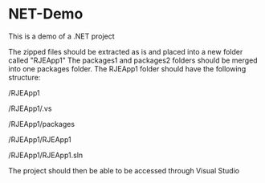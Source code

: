 # NET-Demo

This is a demo of a .NET project

The zipped files should be extracted as is and placed into a new folder called "RJEApp1"
The packages1 and packages2 folders should be merged into one packages folder.
The RJEApp1 folder should have the following structure:

/RJEApp1

/RJEApp1/.vs

/RJEApp1/packages

/RJEApp1/RJEApp1

/RJEApp1/RJEApp1.sln

The project should then be able to be accessed through Visual Studio
